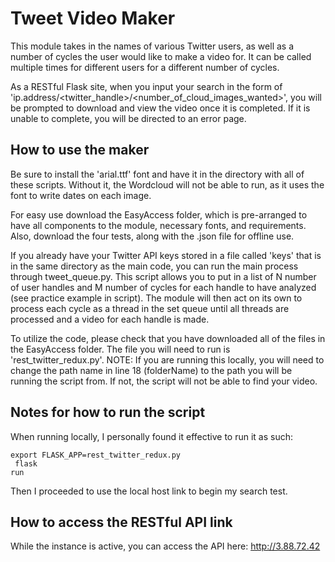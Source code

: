 # Tweet Video Maker

This module takes in the names of various Twitter users, as well as a number of cycles the user would like to make a video for. It can be called multiple times for different users for a different number of cycles.

As a RESTful Flask site, when you input your search in the form of 'ip.address/<twitter_handle>/<number_of_cloud_images_wanted>', you will be prompted to download and view the video once it is completed. If it is unable to complete, you will be directed to an error page.

## How to use the maker

Be sure to install the 'arial.ttf' font and have it in the directory with all of these scripts. Without it, the Wordcloud will not be able to run, as it uses the font to write dates on each image.

For easy use download the EasyAccess folder, which is pre-arranged to have all components to the module, necessary fonts, and requirements. Also, download the four tests, along with the .json file for offline use.

If you already have your Twitter API keys stored in a file called 'keys' that is in the same directory as the main code, you can run the main process through tweet_queue.py. This script allows you to put in a list of N number of user handles and M number of cycles for each handle to have analyzed (see practice example in script). The module will then act on its own to process each cycle as a thread in the set queue until all threads are processed and a video for each handle is made.

To utilize the code, please check that you have downloaded all of the files in the EasyAccess folder. The file you will need to run is 'rest_twitter_redux.py'. NOTE: If you are running this locally, you will need to change the path name in line 18 (folderName) to the path you will be running the script from. If not, the script will not be able to find your video.

## Notes for how to run the script

When running locally, I personally found it effective to run it as such:

<code>export FLASK_APP=rest_twitter_redux.py <br>
flask run</code>

Then I proceeded to use the local host link to begin my search test.

## How to access the RESTful API link

While the instance is active, you can access the API here: http://3.88.72.42
